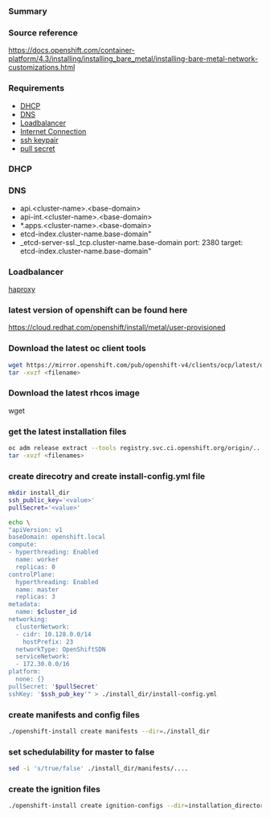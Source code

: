 ### Summary ###

### Source reference ###
https://docs.openshift.com/container-platform/4.3/installing/installing_bare_metal/installing-bare-metal-network-customizations.html

### Requirements ###
* [DHCP](#dhcp)
* [DNS](#dns)
* [Loadbalancer](#loadbalancer)
* [Internet Connection](#internet-connection)
* [ssh keypair](#ssh-keypair)
* [pull secret](#pull-secret)

### DHCP ###

### DNS ###
- api.\<cluster-name\>.\<base-domain\>
- api-int.\<cluster-name\>.\<base-domain\>
- \*.apps.\<cluster-name\>.\<base-domain\>
- etcd-index.cluster-name.base-domain"
- \_etcd-server-ssl._tcp.cluster-name.base-domain port: 2380 target: etcd-index.cluster-name.base-domain"

### Loadbalancer ###

[haproxy](https://github.com/JonasGovaerts/ocp4/tree/development/haproxy)



### latest version of openshift can be found here ###
https://cloud.redhat.com/openshift/install/metal/user-provisioned

### Download the latest oc client tools ###
````bash
wget https://mirror.openshift.com/pub/openshift-v4/clients/ocp/latest/openshift-install-linux.tar.gz
tar -xvzf <filename>
````

### Download the latest rhcos image ###
wget 

### get the latest installation files
````bash
oc adm release extract --tools registry.svc.ci.openshift.org/origin/....... 
tar -xvzf <filenames>
````

### create direcotry and create install-config.yml file ###
````bash
mkdir install_dir
ssh_public_key='<value>'
pullSecret='<value>'

echo \
"apiVersion: v1
baseDomain: openshift.local
compute:
- hyperthreading: Enabled
  name: worker
  replicas: 0
controlPlane:
  hyperthreading: Enabled
  name: master
  replicas: 3
metadata:
  name: $cluster_id
networking:
  clusterNetwork:
  - cidr: 10.128.0.0/14
    hostPrefix: 23
  networkType: OpenShiftSDN
  serviceNetwork:
  - 172.30.0.0/16
platform:
  none: {}
pullSecret: '$pullSecret'
sshKey: '$ssh_pub_key'" > ./install_dir/install-config.yml
````

### create manifests and config files
````bash
./openshift-install create manifests --dir=./install_dir
````

### set schedulability for master to false ###
````bash
sed -i 's/true/false' ./install_dir/manifests/....
````

### create the ignition files ###
````bash
./openshift-install create ignition-configs --dir=installation_directory
````
